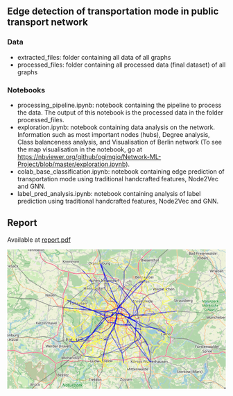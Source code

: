 ## Edge detection of transportation mode in public transport network

### Data

- extracted_files: folder containing all data of all graphs
- processed_files: folder containing all processed data (final dataset) of all graphs

### Notebooks

- processing_pipeline.ipynb: notebook containing the pipeline to process the data. The output of this notebook is the processed data in the folder processed_files.
- exploration.ipynb: notebook containing data analysis on the network. Information such as most important nodes (hubs), Degree analysis, Class balanceness analysis, and Visualisation of Berlin network (To see the map visualisation in the notebook, go at https://nbviewer.org/github/ogimgio/Network-ML-Project/blob/master/exploration.ipynb).
- colab_base_classification.ipynb: notebook containing edge prediction of transportation mode using traditional handcrafted features, Node2Vec and GNN.
- label_pred_analysis.ipynb: notebook containing analysis of label prediction using traditional handcrafted features, Node2Vec and GNN.

## Report

Available at [report.pdf](report_networkml.pdf)

![alt text](assets/berlin.png)

